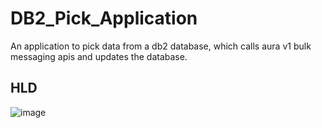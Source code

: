 # DB2_Pick_Application
An application to pick data from a db2 database, which calls aura v1 bulk messaging apis and updates the database.



## HLD
![image](https://github.com/user-attachments/assets/3b33965a-7b24-4d21-aa45-f03de6453495)
